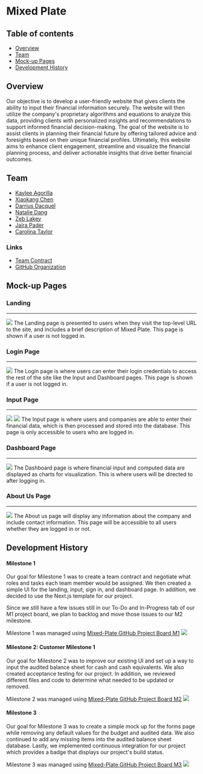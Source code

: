 # Mixed Plate

## Table of contents
* [Overview](#overview)
* [Team](#team)
* [Mock-up Pages](#mock-up-pages)
* [Development History](#development-history)

## Overview
Our objective is to develop a user-friendly website that gives clients the ability to input their financial information securely. The website will then utilize the company's proprietary algorithms and equations to analyze this data, providing clients with personalized insights and recommendations to support informed financial decision-making. The goal of the website is to assist clients in planning their financial future by offering tailored advice and foresights based on their unique financial profiles. Ultimately, this website aims to enhance client engagement, streamline and visualize the financial planning process, and deliver actionable insights that drive better financial outcomes.

## Team
* [Kaylee Agorilla](https://kayleeagorilla.github.io/)
* [Xiaokang Chen](https://xiaokchenedu.github.io/)
* [Darrius Dacquel](https://darriusdacquel.github.io/)
* [Natalie Dang](https://ndang562.github.io/)
* [Zeb Lakey](https://zeb1283.github.io/)
* [Jaira Pader](https://jairabp.github.io/)
* [Carolina Taylor](https://carolinataylor.github.io/)

### Links
* [Team Contract](https://docs.google.com/document/d/1RjQpE1v-KnegEi_WD4V4ywFx8YryvBxxtOvXPAtF67U/edit?usp=sharing)
* [GitHub Organization](https://github.com/mixed-plate)

## Mock-up Pages
### Landing
<hr>
<img src = "./img/homePage.png" >
The Landing page is presented to users when they visit the top-level URL to the site, and includes a brief description of Mixed Plate. This page is shown if a user is not logged in.

### Login Page
<hr>
<img src="./img/signInPage.png">
The Login page is where users can enter their login credentials to access the rest of the site like the Input and Dashboard pages. This page is shown if a user is not logged in. 
 
### Input Page
<hr>
<img src = "./img/inputPage1.jpg" >
<img src = "./img/inputPage2.jpg" >
The Input page is where users and companies are able to enter their financial data, which is then processed and stored into the database. This page is only accessible to users who are logged in.

### Dashboard Page
<hr>
<img src = "./img/dashboardPage.jpg" >
The Dashboard page is where financial input and computed data are displayed as charts for visualization. This is where users will be directed to after logging in.

### About Us Page
<hr>
<img src = "./img/aboutUsPage.png" >
The About us page will display any information about the company and include contact information. This page will be accessible to all users whether they are logged in or not.

## Development History
<h4>Milestone 1</h4>
Our goal for Milestone 1 was to create a team contract and negotiate what roles and tasks each team member would be assigned. We then created a simple UI for the landing, input, sign in, and dashboard page. In addition, we decided to use the Next.js template for our project. 

Since we still have a few issues still in our To-Do and In-Progress tab of our M1 project board, we plan to backlog and move those issues to our M2 milestone. 

Milestone 1 was managed using [Mixed-Plate GitHub Project Board M1](https://github.com/orgs/mixed-plate/projects/2)
<img src = "./img/m1ProjectBoardUpdated.png" >

<h4>Milestone 2: Customer Milestone 1</h4>
Our goal for Milestone 2 was to improve our existing UI and set up a way to input the audited balance sheet for cash and cash equivalents. We also created acceptance testing for our project. In addition, we reviewed different files and code to determine what needed to be updated or removed. 

Milestone 2 was managed using [Mixed-Plate GitHub Project Board M2](https://github.com/orgs/mixed-plate/projects/9)
<img src = "./img/m2ProjectBoard.png" >

<h4>Milestone 3</h4>
Our goal for Milestone 3 was to create a simple mock up for the forms page while removing any default values for the budget and audited data. We also continued to add any missing items into the audited balance sheet database. Lastly, we implemented continuous integration for our project which provides a badge that displays our project's build status.

Milestone 3 was managed using [Mixed-Plate GitHub Project Board M3](https://github.com/orgs/mixed-plate/projects/11/views/1)
<img src = "./img/m3ProjectBoard.png" >

